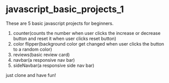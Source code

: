 # javascript_basic_projects_1
These are 5 basic javascript projects for beginners.
1. counter(counts the number when user clicks the increase or decrease button and reset it when user clicks reset button)
2. color flipper(background color get changed when user clicks the button to a random color)
3. reviews(basic review card)
4. navbar(a responsive nav bar)
5. sideNavbar(a responsive side nav bar)

just clone and have fun!
